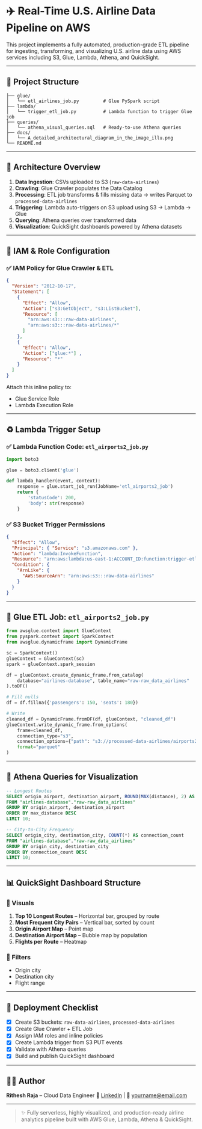 # ✈️ Real-Time U.S. Airline Data Pipeline on AWS

This project implements a fully automated, production-grade ETL pipeline for ingesting, transforming, and visualizing U.S. airline data using AWS services including S3, Glue, Lambda, Athena, and QuickSight.

---

## 📁 Project Structure

```
├── glue/
│   └── etl_airlines_job.py         # Glue PySpark script
├── lambda/
│   └── trigger_etl_job.py          # Lambda function to trigger Glue job
├── queries/
│   └── athena_visual_queries.sql   # Ready-to-use Athena queries
├── docs/
│   └── A_detailed_architectural_diagram_in_the_image_illu.png
└── README.md
```

---

## 🧱 Architecture Overview

1. **Data Ingestion**: CSVs uploaded to S3 (`raw-data-airlines`)
2. **Crawling**: Glue Crawler populates the Data Catalog
3. **Processing**: ETL job transforms & fills missing data → writes Parquet to `processed-data-airlines`
4. **Triggering**: Lambda auto-triggers on S3 upload using S3 → Lambda → Glue
5. **Querying**: Athena queries over transformed data
6. **Visualization**: QuickSight dashboards powered by Athena datasets

---

## 🔐 IAM & Role Configuration

### ✅ IAM Policy for Glue Crawler & ETL

```json
{
  "Version": "2012-10-17",
  "Statement": [
    {
      "Effect": "Allow",
      "Action": ["s3:GetObject", "s3:ListBucket"],
      "Resource": [
        "arn:aws:s3:::raw-data-airlines",
        "arn:aws:s3:::raw-data-airlines/*"
      ]
    },
    {
      "Effect": "Allow",
      "Action": ["glue:*"] ,
      "Resource": "*"
    }
  ]
}
```

Attach this inline policy to:

* Glue Service Role
* Lambda Execution Role

---

## ♻️ Lambda Trigger Setup

### ✅ Lambda Function Code: `etl_airports2_job.py`

```python
import boto3

glue = boto3.client('glue')

def lambda_handler(event, context):
    response = glue.start_job_run(JobName='etl_airports2_job')
    return {
        'statusCode': 200,
        'body': str(response)
    }
```

### ✅ S3 Bucket Trigger Permissions

```json
{
  "Effect": "Allow",
  "Principal": { "Service": "s3.amazonaws.com" },
  "Action": "lambda:InvokeFunction",
  "Resource": "arn:aws:lambda:us-east-1:ACCOUNT_ID:function:trigger-etl-airports2-job",
  "Condition": {
    "ArnLike": {
      "AWS:SourceArn": "arn:aws:s3:::raw-data-airlines"
    }
  }
}
```

---

## 🧲 Glue ETL Job: `etl_airports2_job.py`

```python
from awsglue.context import GlueContext
from pyspark.context import SparkContext
from awsglue.dynamicframe import DynamicFrame

sc = SparkContext()
glueContext = GlueContext(sc)
spark = glueContext.spark_session

df = glueContext.create_dynamic_frame.from_catalog(
    database="airlines-database", table_name="raw-raw_data_airlines"
).toDF()

# Fill nulls
df = df.fillna({'passengers': 150, 'seats': 180})

# Write
cleaned_df = DynamicFrame.fromDF(df, glueContext, "cleaned_df")
glueContext.write_dynamic_frame.from_options(
    frame=cleaned_df,
    connection_type="s3",
    connection_options={"path": "s3://processed-data-airlines/airports2_parquet/"},
    format="parquet"
)
```

---

## 🧐 Athena Queries for Visualization

```sql
-- Longest Routes
SELECT origin_airport, destination_airport, ROUND(MAX(distance), 2) AS max_distance
FROM "airlines-database"."raw-raw_data_airlines"
GROUP BY origin_airport, destination_airport
ORDER BY max_distance DESC
LIMIT 10;

-- City-to-City Frequency
SELECT origin_city, destination_city, COUNT(*) AS connection_count
FROM "airlines-database"."raw-raw_data_airlines"
GROUP BY origin_city, destination_city
ORDER BY connection_count DESC
LIMIT 10;
```

---

## 📊 QuickSight Dashboard Structure

### 🎨 Visuals

1. **Top 10 Longest Routes** – Horizontal bar, grouped by route
2. **Most Frequent City Pairs** – Vertical bar, sorted by count
3. **Origin Airport Map** – Point map
4. **Destination Airport Map** – Bubble map by population
5. **Flights per Route** – Heatmap

### 📁 Filters

* Origin city
* Destination city
* Flight range

---

## 🚀 Deployment Checklist

* [x] Create S3 buckets: `raw-data-airlines`, `processed-data-airlines`
* [x] Create Glue Crawler + ETL Job
* [x] Assign IAM roles and inline policies
* [x] Create Lambda trigger from S3 PUT events
* [x] Validate with Athena queries
* [x] Build and publish QuickSight dashboard

---

## 👨‍💻 Author

**Rithesh Raja** – Cloud Data Engineer
🔗 [LinkedIn](https://www.linkedin.com/in/rithesh-raja-14a65a167/) | 📧 [yourname@email.com](ritheshraj321@gmail.com)

---

> ✨ Fully serverless, highly visualized, and production-ready airline analytics pipeline built with AWS Glue, Lambda, Athena & QuickSight.
